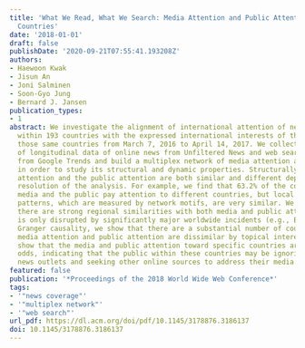 ```yaml
---
title: 'What We Read, What We Search: Media Attention and Public Attention Among 193
  Countries'
date: '2018-01-01'
draft: false
publishDate: '2020-09-21T07:55:41.193208Z'
authors:
- Haewoon Kwak
- Jisun An
- Joni Salminen
- Soon-Gyo Jung
- Bernard J. Jansen
publication_types:
- 1
abstract: We investigate the alignment of international attention of news media organizations
  within 193 countries with the expressed international interests of the public within
  those same countries from March 7, 2016 to April 14, 2017. We collect fourteen months
  of longitudinal data of online news from Unfiltered News and web search volume data
  from Google Trends and build a multiplex network of media attention and public attention
  in order to study its structural and dynamic properties. Structurally, the media
  attention and the public attention are both similar and different depending on the
  resolution of the analysis. For example, we find that 63.2% of the country-specific
  media and the public pay attention to different countries, but local attention flow
  patterns, which are measured by network motifs, are very similar. We also show that
  there are strong regional similarities with both media and public attention that
  is only disrupted by significantly major worldwide incidents (e.g., Brexit). Using
  Granger causality, we show that there are a substantial number of countries where
  media attention and public attention are dissimilar by topical interest. Our findings
  show that the media and public attention toward specific countries are often at
  odds, indicating that the public within these countries may be ignoring their country-specific
  news outlets and seeking other online sources to address their media needs and desires.
featured: false
publication: '*Proceedings of the 2018 World Wide Web Conference*'
tags:
- '"news coverage"'
- '"multiplex network"'
- '"web search"'
url_pdf: https://dl.acm.org/doi/pdf/10.1145/3178876.3186137
doi: 10.1145/3178876.3186137
---
```


